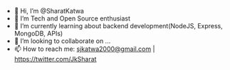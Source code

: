 - 👋 Hi, I’m @SharatKatwa
- 👀 I’m Tech and Open Source enthusiast
- 🌱 I’m currently learning about backend development(NodeJS, Express, MongoDB, APIs)
- 💞️ I’m looking to collaborate on ...
- 📫 How to reach me: sjkatwa2000@gmail.com | https://twitter.com/JkSharat



